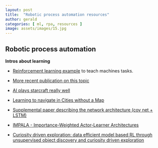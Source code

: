 ```yaml
---
layout: post
title:  "Robotic process automation resources"
author: gerald
categories: [ ml, rpa, resources ]
image: assets/images/15.jpg
---
```


Robotic process automation
---

**Intros about learning**

* [Reinforcement learning example](https://deepmind.com/research/publications/playing-atari-deep-reinforcement-learning/ ) to teach machines tasks. 
* [More recent publication on this topic](https://arxiv.org/abs/1901.00943v1)
* [AI plays starcraft really well](https://deepmind.com/blog/alphastar-mastering-real-time-strategy-game-starcraft-ii/)
* [Learning to navigate in Cities without a Map](https://deepmind.com/blog/article/learning-to-navigate-cities-without-a-map )
* [Supplemental paper describing the network architecture (cov net + LSTM)](https://github.com/deepmind/streetlearn) 

* [IMPALA - Importance-Weighted Actor-Learner Architectures](https://deepmind.com/blog/article/impala-scalable-distributed-deeprl-dmlab-30)
* [Curiosity driven exploration: data efficient model based RL through unsupervised object discovery and curiosity driven exploration](https://deepmind.com/research/publications/COBRA-Data-Efficient-Model-Based-RL)